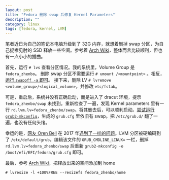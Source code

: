 ```yaml
---
layout: post
title: "Fedora 删除 swap 后修复 Kernel Parameters"
description: ""
category: linux
tags: [fedora, kernel, LVM]
---
```


笔者近日为自己的笔记本电脑升级到了 32G 内存，就想着删掉 swap 分区，为自己捉襟见肘的 SSD 释放一些空间。参考着 [Arch Wiki][ar]，整体而言比较顺利，但也有一点小小的插曲。  

首先，运行 `# lvs` 查看分区情况。我的系统里，Volume Group 是 `fedora_zhenbo`。 删除 swap 分区不需要运行 `# umount /<mountpoint>` 。相反，[运行 `swapoff -a` 即可][swap]。 接下来，删除 LV `# lvremove <volume_group>/<logical_volume>`，并修改 `etc/fstab`。

可是，重启后，系统并没有正确启动，而是进入了 dracut 环境，提示 `fedora_zhenbo/swap` 未找到。重新检查了一遍，发现 Kernel parameters 里有一行 `rd.lvm.lv=fedora_zhenbo/swap`。将其删去后，可以顺利启动。[尝试运行 `grub2-mkconfig`][fw]，生成的 `grub.cfg` 里依旧有 swap。把 `/etc/grub.d/` 翻了一遍，也没有任何头绪。

幸运的是，[网友 Oren Bell][ob] 在 2017 年[遇到了一样的问题][sesol]。LVM 分区被硬编码到了 `/etc/default/grub`。编辑该文件的 `GRUB_CMDLINE_LINUX=` 一栏，删掉 `rd.lvm.lv=fedora_zhenbo/swap` 后重新 `grub2-mkconfig -o /boot/efi/EFI/fedora/grub.cfg` 即可。


最后，参考 [Arch Wiki][ar]，把释放出来的空间添加到 home  

`# lvresize -l +100%FREE --resizefs fedora_zhenbo/home`  





[ar]: https://wiki.archlinux.org/index.php/LVM  
[swap]: https://serverfault.com/a/684792  
[fw]: https://web.archive.org/web/20221226031847/https://docs.fedoraproject.org/en-US/fedora/rawhide/system-administrators-guide/kernel-module-driver-configuration/Working_with_the_GRUB_2_Boot_Loader/  
[ob]: https://orenbell.com/  
[sesol]:https://unix.stackexchange.com/questions/412149/grub2-mkconfig-isnt-generating-correct-mount-paths-and-also-how-do-i-get-rid-o  

